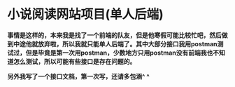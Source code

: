 # 小说阅读网站项目(单人后端)



**事情是这样的，本来我是找了一个前端的队友，但是他寒假可能比较忙吧，然后做到中途他就放弃啦，所以我就只能单人后端了。其中大部分接口我用postman测试过，但是毕竟是第一次用postman，少数地方只用postman没有前端我也不知道怎么测试，所以可能有些接口是存在问题的。**



**另外我写了一个接口文档，第一次写，还请多包涵^ ^**

